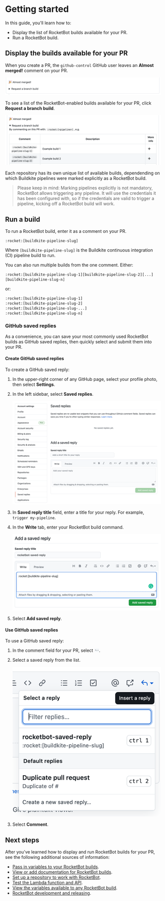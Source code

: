 # Getting started

In this guide, you'll learn how to:

- Display the list of RocketBot builds available for your PR.
- Run a RocketBot build.

## Display the builds available for your PR

When you create a PR, the `github-control` GitHub user leaves an **Almost merged!** comment on your PR.

![almost-merged](./images/almost-merged.png)

To see a list of the RocketBot-enabled builds available for your PR, click **Request a branch build**.

![rocketbot-commands](./images/rocketbot-commands.png)

Each repository has its own unique list of available builds, dependending on which Buildkite pipelines were marked explicitly as a RocketBot build.

> Please keep in mind: Marking pipelines explicitly is not mandatory, RocketBot allows triggering any pipeline. It will use the credentials it has been configured with, so if the credentials are valid to trigger a pipeline, kicking off a RocketBot build will work.

## Run a build

To run a RocketBot build, enter it as a comment on your PR.

```
:rocket:[buildkite-pipeline-slug]
```

Where `[buildkite-pipeline-slug]` is the Buildkite continuous integration (CI) pipeline build to run.

You can also run multiple builds from the one comment. Either:

```
:rocket:[buildkite-pipeline-slug-1][buildkite-pipeline-slug-2][...][buildkite-pipeline-slug-n]
```

or:

```
:rocket:[buildkite-pipeline-slug-1]
:rocket:[buildkite-pipeline-slug-2]
:rocket:[buildkite-pipeline-slug-...]
:rocket:[buildkite-pipeline-slug-n]
```

### GitHub saved replies

As a convenience, you can save your most commonly used RocketBot builds as GitHub saved replies, then quickly select and submit them into your PR.

#### Create GitHub saved replies

To create a GitHub saved reply:

1. In the upper-right corner of any GitHub page, select your profile photo, then select **Settings**.
1. In the left sidebar, select **Saved replies**.

   ![github-saved-replies](./images/github-saved-replies.png)

1. In **Saved reply title** field, enter a title for your reply. For example, `trigger my-pipeline`.
1. In the **Write** tab, enter your RocketBot build command.

   ![rocketbot-saved-reply](./images/rocketbot-saved-reply.png)

1. Select **Add saved reply**.

#### Use GitHub saved replies

To use a GitHub saved reply:

1. In the comment field for your PR, select <img src="./images/saved-replies-button.png" alt="saved-replies-button" width="15" />.
1. Select a saved reply from the list.

   ![list-saved-replies](./images/list-saved-replies.png)

1. Select **Comment**.

## Next steps

After you've learned how to display and run RocketBot builds for your PR, see the following additional sources of information:

- [Pass in variables to your RocketBot builds](./guides/pass-in-variables.md).
- [View or add documentation for RocketBot builds](./guides/view-add-build-documentation.md).
- [Set up a repository to work with RocketBot](./guides/setup-repository-for-rocketbot.md).
- [Test the Lambda function and API](./guides/test-lambda-api.md).
- [View the variables available to any RocketBot build](./reference/variables.md).
- [RocketBot development and releasing](./guides/development-and-releasing.md).
